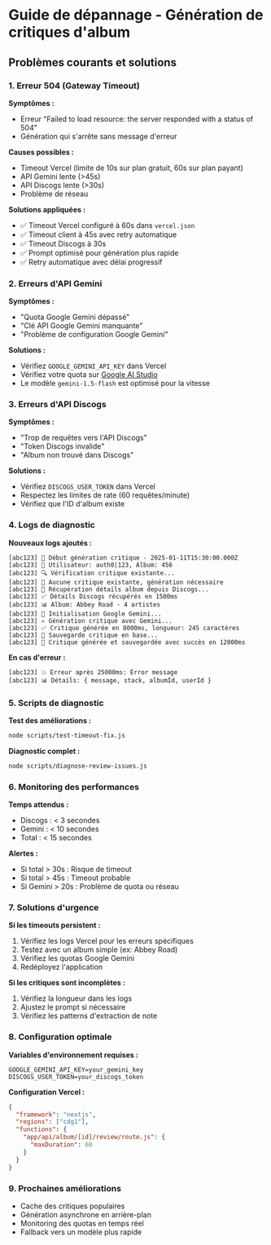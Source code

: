# Guide de dépannage - Génération de critiques d'album

## Problèmes courants et solutions

### 1. Erreur 504 (Gateway Timeout)

**Symptômes :**
- Erreur "Failed to load resource: the server responded with a status of 504"
- Génération qui s'arrête sans message d'erreur

**Causes possibles :**
- Timeout Vercel (limite de 10s sur plan gratuit, 60s sur plan payant)
- API Gemini lente (>45s)
- API Discogs lente (>30s)
- Problème de réseau

**Solutions appliquées :**
- ✅ Timeout Vercel configuré à 60s dans `vercel.json`
- ✅ Timeout client à 45s avec retry automatique
- ✅ Timeout Discogs à 30s
- ✅ Prompt optimisé pour génération plus rapide
- ✅ Retry automatique avec délai progressif

### 2. Erreurs d'API Gemini

**Symptômes :**
- "Quota Google Gemini dépassé"
- "Clé API Google Gemini manquante"
- "Problème de configuration Google Gemini"

**Solutions :**
- Vérifiez `GOOGLE_GEMINI_API_KEY` dans Vercel
- Vérifiez votre quota sur [Google AI Studio](https://aistudio.google.com/)
- Le modèle `gemini-1.5-flash` est optimisé pour la vitesse

### 3. Erreurs d'API Discogs

**Symptômes :**
- "Trop de requêtes vers l'API Discogs"
- "Token Discogs invalide"
- "Album non trouvé dans Discogs"

**Solutions :**
- Vérifiez `DISCOGS_USER_TOKEN` dans Vercel
- Respectez les limites de rate (60 requêtes/minute)
- Vérifiez que l'ID d'album existe

### 4. Logs de diagnostic

**Nouveaux logs ajoutés :**
```
[abc123] 🚀 Début génération critique - 2025-01-11T15:30:00.000Z
[abc123] 👤 Utilisateur: auth0|123, Album: 456
[abc123] 🔍 Vérification critique existante...
[abc123] 📝 Aucune critique existante, génération nécessaire
[abc123] 🎵 Récupération détails album depuis Discogs...
[abc123] ✅ Détails Discogs récupérés en 1500ms
[abc123] 📊 Album: Abbey Road - 4 artistes
[abc123] 🤖 Initialisation Google Gemini...
[abc123] ✍️ Génération critique avec Gemini...
[abc123] ✅ Critique générée en 8000ms, longueur: 245 caractères
[abc123] 💾 Sauvegarde critique en base...
[abc123] 🎉 Critique générée et sauvegardée avec succès en 12000ms
```

**En cas d'erreur :**
```
[abc123] 💥 Erreur après 25000ms: Error message
[abc123] 📊 Détails: { message, stack, albumId, userId }
```

### 5. Scripts de diagnostic

**Test des améliorations :**
```bash
node scripts/test-timeout-fix.js
```

**Diagnostic complet :**
```bash
node scripts/diagnose-review-issues.js
```

### 6. Monitoring des performances

**Temps attendus :**
- Discogs : < 3 secondes
- Gemini : < 10 secondes
- Total : < 15 secondes

**Alertes :**
- Si total > 30s : Risque de timeout
- Si total > 45s : Timeout probable
- Si Gemini > 20s : Problème de quota ou réseau

### 7. Solutions d'urgence

**Si les timeouts persistent :**
1. Vérifiez les logs Vercel pour les erreurs spécifiques
2. Testez avec un album simple (ex: Abbey Road)
3. Vérifiez les quotas Google Gemini
4. Redéployez l'application

**Si les critiques sont incomplètes :**
1. Vérifiez la longueur dans les logs
2. Ajustez le prompt si nécessaire
3. Vérifiez les patterns d'extraction de note

### 8. Configuration optimale

**Variables d'environnement requises :**
```env
GOOGLE_GEMINI_API_KEY=your_gemini_key
DISCOGS_USER_TOKEN=your_discogs_token
```

**Configuration Vercel :**
```json
{
  "framework": "nextjs",
  "regions": ["cdg1"],
  "functions": {
    "app/api/album/[id]/review/route.js": {
      "maxDuration": 60
    }
  }
}
```

### 9. Prochaines améliorations

- Cache des critiques populaires
- Génération asynchrone en arrière-plan
- Monitoring des quotas en temps réel
- Fallback vers un modèle plus rapide
